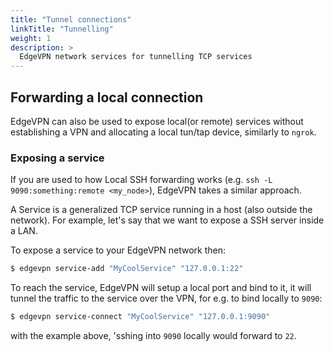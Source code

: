 ```yaml
---
title: "Tunnel connections"
linkTitle: "Tunnelling"
weight: 1
description: >
  EdgeVPN network services for tunnelling TCP services
---
```


## Forwarding a local connection

EdgeVPN can also be used to expose local(or remote) services without establishing a VPN and allocating a local tun/tap device, similarly to `ngrok`.

### Exposing a service

If you are used to how Local SSH forwarding works (e.g. `ssh -L 9090:something:remote <my_node>`), EdgeVPN takes a similar approach.

A Service is a generalized TCP service running in a host (also outside the network). For example, let's say that we want to expose a SSH server inside a LAN.

To expose a service to your EdgeVPN network then:

```bash
$ edgevpn service-add "MyCoolService" "127.0.0.1:22"
```

To reach the service, EdgeVPN will setup a local port and bind to it, it will tunnel the traffic to the service over the VPN, for e.g. to bind locally to `9090`:

```bash
$ edgevpn service-connect "MyCoolService" "127.0.0.1:9090"
```

with the example above, 'sshing into `9090` locally would forward to `22`.
